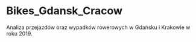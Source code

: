 # Bikes_Gdansk_Cracow
 Analiza przejazdów oraz wypadków rowerowych w Gdańsku i Krakowie w roku 2019.
